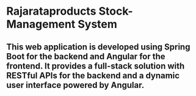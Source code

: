 # Rajarataproducts Stock-Management System

## This web application is developed using Spring Boot for the backend and Angular for the frontend. It provides a full-stack solution with RESTful APIs for the backend and a dynamic user interface powered by Angular.
